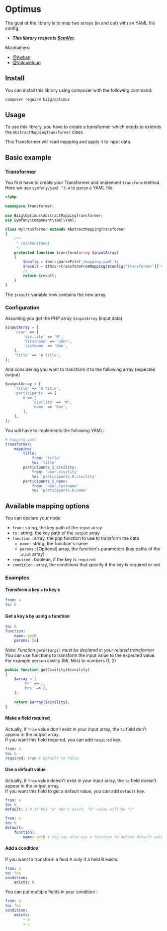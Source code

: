 # Optimus

The goal of the library is to map two arrays (in and out) with an YAML file config.

- **_This library respects [SemVer](https://semver.org/)._**

Maintainers:
- [@Awkan](https://github.com/Awkan)
- [@Valouleloup](https://github.com/Valouleloup)

## Install

You can install this library using composer with the following command: 
```bash
composer require biig/optimus
```




## Usage

To use this library, you have to create a transformer which needs to extends the `AbstractMappingTransformer` class.

This Transformer will read mapping and apply it to input data.

## Basic example

### Transformer

You first have to create your Transformer and implement `transform` method.    
Here we use `symfony/yaml ^3.4` to parse a YAML file.

```php
<?php
 
namespace Transformer;
 
use Biig\Optimus\AbstractMappingTransformer;
use Symfony\Component\Yaml\Yaml;
 
class MyTransformer extends AbstractMappingTransformer
{
    /**
     * {@inheritdoc}
     */
    protected function transform(array $inputArray)
    {
        $config = Yaml::parseFile('/mapping.yaml');
        $result = $this->transformFromMapping($config['transformer']['mapping'], $inputArray);
        // ...
        return $result;
    }
}
```
The ` $result ` variable now contains the new array.

### Configuration

Assuming you got the PHP array `$inputArray` (input data)
```php
$inputArray = [
    'user' => [
        'civility' => 'M',
        'firstname' => 'John',
        'lastname' => 'Doe',
    ],
    'title' => 'A title',
];
```

And considering you want to transform it to the following array (expected output)
```php
$outputArray = [
    'title' => 'A title',
    'participants' => [
        0 => [
            'civility' => 'M',
            'name' => 'Doe',
        ],
    ],
];
```

You will have to implements the following YAML:

```yaml
# mapping.yaml
transformer:
    mapping:
        title:
            from: 'title'
            to: 'title'
        participants_1_civility:
            from: 'user.civility'
            to: 'participants.0.civility'
        participants_1_name:
            from: 'user.lastname'
            to: 'participants.0.name'
``` 


## Available mapping options

You can declare your node 
* `from` : string, the key path of the `input` array
* `to` : string, the key path of the `output` array
* `function` : array, the php function to use to transform the data
  * `name` : string, the function's name
  * `params` : [Optional] array, the function's parameters (key paths of the `input` array)
* `required` : boolean, if the key is `required`
* `condition` : array, the conditions that specify if the key is required or not

### Examples

#### Transform a key `a` to key `b`
```yaml
from: a
to: b
```

#### Get a key `b` by using a function
```yaml
to: b
function:
    name: getB
    params: [a]
```
*Note: Function `getB($arg1)` must be declared in your related transformer*
You can use functions to transform the input value to the expected value.
For example person civility (Mr, Mrs) to numbers (1, 2)
```php
public function getCivility($civility)
{
    $array = [
        'Mr' => 1,
        'Mrs' => 2,
    ];
    
    return $array[$civility];
}
```

#### Make a field required
Actually, if `from` value don't exist in your input array, the `to` field don't appear in the output array.    
If you want this field required, you can add `required` key.
```yaml
from: a
to: b
required: true # Default to false
```

#### Use a default value
Actually, if `from` value doesn't exist in your input array, the `to` field doesn't appear in the output array.    
If you want this field to get a default value, you can add `default` key.
```yaml
from: a
to: b
default: 1 # If key "a" don't exist, "b" value will be "1"
```

```yaml
from: a
to: b
default:
    function:
        name: getB # You can also use a function to define default value
```

#### Add a condition

If you want to transform a field A only if a field B exists.

```yaml
from: a
to: foo
condition:
    exists: b
``` 

You can put multiple fields in your condition :

```yaml
from: a
to: foo
condition:
    exists:
        - b
        - c
``` 


